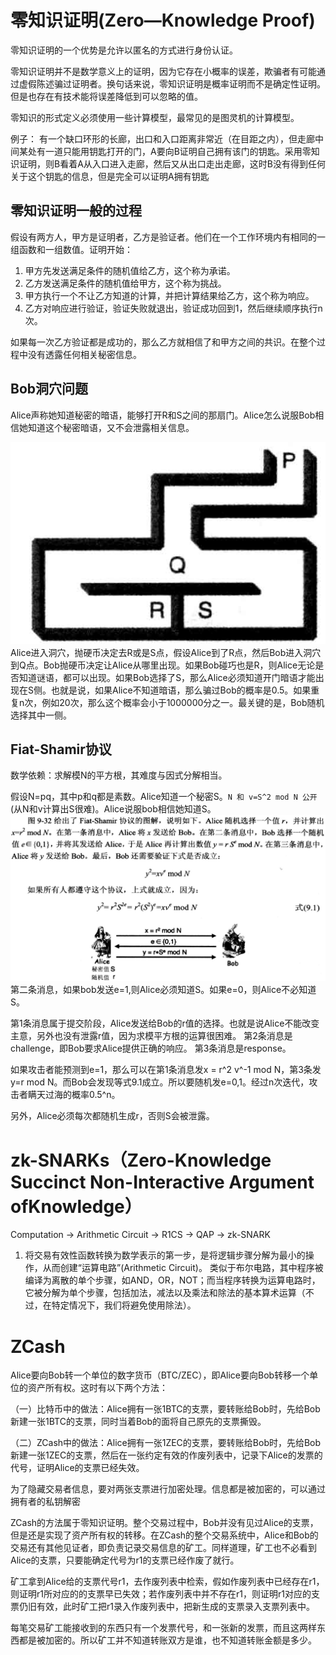 # 零知识证明(Zero—Knowledge Proof)
零知识证明的一个优势是允许以匿名的方式进行身份认证。

零知识证明并不是数学意义上的证明，因为它存在小概率的误差，欺骗者有可能通过虚假陈述骗过证明者。换句话来说，零知识证明是概率证明而不是确定性证明。但是也存在有技术能将误差降低到可以忽略的值。

零知识的形式定义必须使用一些计算模型，最常见的是图灵机的计算模型。

例子：
有一个缺口环形的长廊，出口和入口距离非常近（在目距之内），但走廊中间某处有一道只能用钥匙打开的门，A要向B证明自己拥有该门的钥匙。采用零知识证明，则B看着A从入口进入走廊，然后又从出口走出走廊，这时B没有得到任何关于这个钥匙的信息，但是完全可以证明A拥有钥匙

## 零知识证明一般的过程
假设有两方人，甲方是证明者，乙方是验证者。他们在一个工作环境内有相同的一组函数和一组数值。证明开始：

1. 甲方先发送满足条件的随机值给乙方，这个称为承诺。 
2. 乙方发送满足条件的随机值给甲方，这个称为挑战。 
3. 甲方执行一个不让乙方知道的计算，并把计算结果给乙方，这个称为响应。 
4. 乙方对响应进行验证，验证失败就退出，验证成功回到1，然后继续顺序执行n次。 

如果每一次乙方验证都是成功的，那么乙方就相信了和甲方之间的共识。在整个过程中没有透露任何相关秘密信息。 


## Bob洞穴问题
Alice声称她知道秘密的暗语，能够打开R和S之间的那扇门。Alice怎么说服Bob相信她知道这个秘密暗语，又不会泄露相关信息。

![](pic/洞穴问题.png)
Alice进入洞穴，抛硬币决定去R或是S点，假设Alice到了R点，然后Bob进入洞穴到Q点。Bob抛硬币决定让Alice从哪里出现。如果Bob碰巧也是R，则Alice无论是否知道谜语，都可以出现。如果Bob选择了S，那么Alice必须知道开门暗语才能出现在S侧。也就是说，如果Alice不知道暗语，那么骗过Bob的概率是0.5。如果重复n次，例如20次，那么这个概率会小于1000000分之一。最关键的是，Bob随机选择其中一侧。

## Fiat-Shamir协议
数学依赖：求解模N的平方根，其难度与因式分解相当。

假设N=pq，其中p和q都是素数。Alice知道一个秘密S。`N 和 v=S^2 mod N 公开`(从N和v计算出S很难)。Alice说服bob相信她知道S。
![](pic/Fiat-Shamir.png)
第二条消息，如果bob发送e=1,则Alice必须知道S。如果e=0，则Alice不必知道S。

第1条消息属于提交阶段，Alice发送给Bob的r值的选择。也就是说Alice不能改变主意，另外也没有泄露r值，因为求模平方根的运算很困难。
第2条消息是challenge，即Bob要求Alice提供正确的响应。
第3条消息是response。

如果攻击者能预测到e=1，那么可以在第1条消息发x = r^2 v^-1 mod N，第3条发y=r mod N。而Bob会发现等式9.1成立。所以要随机发e=0,1。经过n次迭代，攻击者瞒天过海的概率0.5^n。

另外，Alice必须每次都随机生成r，否则S会被泄露。

# zk-SNARKs（Zero-Knowledge Succinct Non-Interactive Argument ofKnowledge）

Computation → Arithmetic Circuit → R1CS → QAP → zk-SNARK

1. 将交易有效性函数转换为数学表示的第一步，是将逻辑步骤分解为最小的操作，从而创建“运算电路”(Arithmetic Circuit)。 类似于布尔电路，其中程序被编译为离散的单个步骤，如AND，OR，NOT；而当程序转换为运算电路时，它被分解为单个步骤，包括加法，减法以及乘法和除法的基本算术运算（不过，在特定情况下，我们将避免使用除法）。

# ZCash
Alice要向Bob转一个单位的数字货币（BTC/ZEC），即Alice要向Bob转移一个单位的资产所有权。这时有以下两个方法：

（一）比特币中的做法：Alice拥有一张1BTC的支票，要转账给Bob时，先给Bob新建一张1BTC的支票，同时当着Bob的面将自己原先的支票撕毁。

（二）ZCash中的做法：Alice拥有一张1ZEC的支票，要转账给Bob时，先给Bob新建一张1ZEC的支票，然后在一张约定有效的作废列表中，记录下Alice的发票的代号，证明Alice的支票已经失效。

为了隐藏交易者信息，要对两张支票进行加密处理。信息都是被加密的，可以通过拥有者的私钥解密

ZCash的方法属于零知识证明。整个交易过程中，Bob并没有见过Alice的支票，但是还是实现了资产所有权的转移。在ZCash的整个交易系统中，Alice和Bob的交易还有其他见证者，即负责记录交易信息的矿工。同样道理，矿工也不必看到Alice的支票，只要能确定代号为r1的支票已经作废了就行。



矿工拿到Alice给的支票代号r1，去作废列表中检索，假如作废列表中已经存在r1，则证明r1所对应的的支票早已失效；若作废列表中并不存在r1，则证明r1对应的支票仍旧有效，此时矿工把r1录入作废列表中，把新生成的支票录入支票列表中。

每笔交易矿工能接收到的东西只有一个发票代号，和一张新的发票，而且这两样东西都是被加密的。所以矿工并不知道转账双方是谁，也不知道转账金额是多少。
